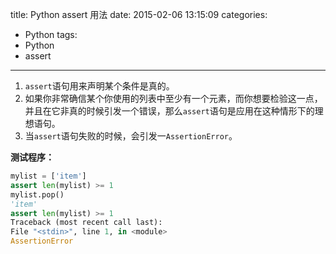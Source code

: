 title: Python assert 用法
date: 2015-02-06 13:15:09
categories:
- Python
tags:
- Python
- assert
---
1. `assert`语句用来声明某个条件是真的。
2. 如果你非常确信某个你使用的列表中至少有一个元素，而你想要检验这一点，并且在它非真的时候引发一个错误，那么`assert`语句是应用在这种情形下的理想语句。
3. 当`assert`语句失败的时候，会引发一`AssertionError`。

**测试程序：**
```python
mylist = ['item']
assert len(mylist) >= 1
mylist.pop()
'item'
assert len(mylist) >= 1
Traceback (most recent call last):
File "<stdin>", line 1, in <module>
AssertionError
```
